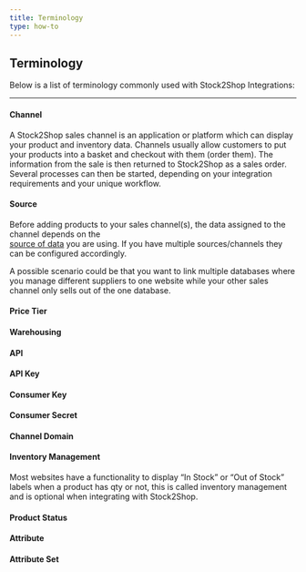 ```yaml
---
title: Terminology
type: how-to
---
```


## Terminology

Below is a list of terminology commonly used with Stock2Shop Integrations:

---

#### Channel

A Stock2Shop sales channel is an application or platform which can display your product and inventory data. Channels 
usually allow customers to put your products into a basket and checkout with them (order them). The information from the
sale is then returned to Stock2Shop as a sales order. Several processes can then be started, depending on your 
integration requirements and your unique workflow.

#### Source

Before adding products to your sales channel(s), the data assigned to the channel depends on the  
[source of data](/help/how-to/sources/index "...") you are using. If you have multiple 
sources/channels they can be configured accordingly. 

A possible scenario could be that you want to link multiple databases where you manage different suppliers to one 
website while your other sales channel only sells out of the one database.


#### Price Tier

#### Warehousing

#### API

#### API Key

#### Consumer Key

#### Consumer Secret

#### Channel Domain

#### Inventory Management

Most websites have a functionality to display “In Stock” or “Out of Stock” labels when a product has qty or not, 
this is called inventory management and is optional when integrating with Stock2Shop.

#### Product Status

#### Attribute

#### Attribute Set







